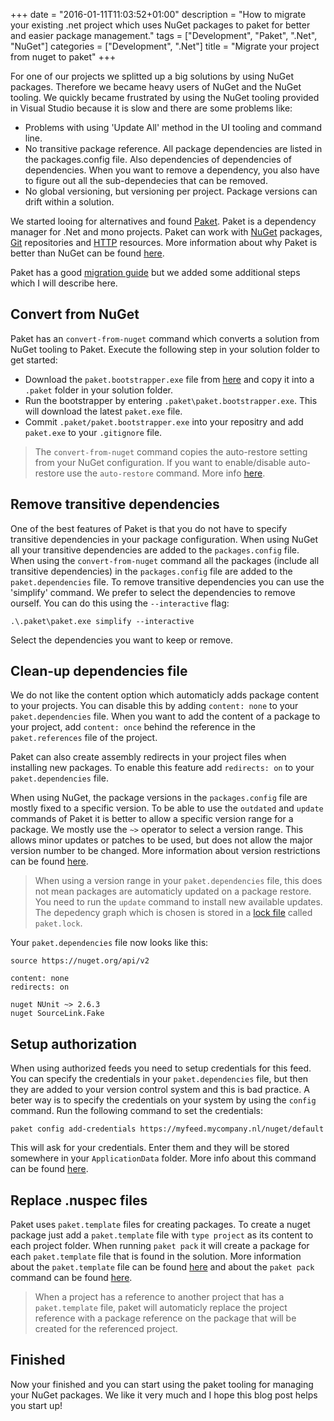 +++
date = "2016-01-11T11:03:52+01:00"
description = "How to migrate your existing .net project which uses NuGet packages to paket for better and easier package management."
tags = ["Development", "Paket", ".Net", "NuGet"]
categories = ["Development", ".Net"]
title = "Migrate your project from nuget to paket" 
+++

For one of our projects we splitted up a big solutions by using NuGet packages. Therefore we became heavy users of NuGet and the NuGet tooling. We quickly became frustrated by using the NuGet tooling provided in Visual Studio because it is slow and there are some problems like:

* Problems with using 'Update All' method in the UI tooling and command line.
* No transitive package reference. All package dependencies are listed in the packages.config file. Also dependencies of dependencies of dependencies. When you want to remove a dependency, you also have to figure out all the sub-dependecies that can be removed.
* No global versioning, but versioning per project. Package versions can drift within a solution.

We started looing for alternatives and found [Paket](https://fsprojects.github.io/Paket/index.html). Paket is a dependency manager for .Net and mono projects. Paket can work with [NuGet](https://www.nuget.org/) packages, [Git](https://fsprojects.github.io/Paket/git-dependencies.html) repositories and [HTTP](https://fsprojects.github.io/Paket/http-dependencies.html) resources. More information about why Paket is better than NuGet can be found [here](http://fsprojects.github.io/Paket/faq.html).

Paket has a good [migration guide](http://fsprojects.github.io/Paket/convert-from-nuget-tutorial.html) but we added some additional steps which I will describe here.
<!--more-->

## Convert from NuGet

Paket has an `convert-from-nuget` command which converts a solution from NuGet tooling to Paket. Execute the following step in your solution folder to get started:

* Download the `paket.bootstrapper.exe` file from [here](https://github.com/fsprojects/Paket/releases/tag/2.42.3) and copy it into a `.paket` folder in your solution folder.
* Run the bootstrapper by entering `.paket\paket.bootstrapper.exe`. This will download the latest `paket.exe` file.
* Commit `.paket/paket.bootstrapper.exe` into your repositry and add `paket.exe` to your `.gitignore` file.

> The `convert-from-nuget` command copies the auto-restore setting from your NuGet configuration. If you want to enable/disable auto-restore use the `auto-restore` command. More info [here](https://fsprojects.github.io/Paket/paket-auto-restore.html).

## Remove transitive dependencies

One of the best features of Paket is that you do not have to specify transitive dependencies in your package configuration. When using NuGet all your transitive dependencies are added to the `packages.config` file. When using the `convert-from-nuget` command all the packages (include all transitive dependencies) in the `packages.config` file are added to the `paket.dependencies` file. To remove transitive dependencies you can use the 'simplify' command. We prefer to select the dependencies to remove ourself. You can do this using the `--interactive` flag:

`.\.paket\paket.exe simplify --interactive`  

Select the dependencies you want to keep or remove.

## Clean-up dependencies file

We do not like the content option which automaticly adds package content to your projects. You can disable this by adding `content: none` to your `paket.dependencies` file. When you want to add the content of a package to your project, add `content: once` behind the reference in the `paket.references` file of the project.

Paket can also create assembly redirects in your project files when installing new packages. To enable this feature add `redirects: on` to your `paket.dependencies` file.

When using NuGet, the package versions in the `packages.config` file are mostly fixed to a specific version. To be able to use the `outdated` and `update` commands of Paket it is better to allow a specific version range for a package.  We mostly use the `~>` operator to select a version range. This allows minor updates or patches to be used, but does not allow the major version number to be changed. More information about version restrictions can be found [here](https://fsprojects.github.io/Paket//dependencies-file.html). 

> When using a version range in your `paket.dependencies` file, this does not mean packages are automaticly updated on a package restore. You need to run the `update` command to install new available updates. The depedency graph which is chosen is stored in a [lock file](https://fsprojects.github.io/Paket//lock-file.html) called `paket.lock`.

Your `paket.dependencies` file now looks like this:

```
source https://nuget.org/api/v2

content: none
redirects: on

nuget NUnit ~> 2.6.3
nuget SourceLink.Fake
```  

## Setup authorization

When using authorized feeds you need to setup credentials for this feed. You can specify the credentials in your `paket.dependencies` file, but then they are added to your version control system and this is bad practice. A beter way is to specify the credentials on your system by using the `config` command. Run the following command to set the credentials:

`paket config add-credentials https://myfeed.mycompany.nl/nuget/default`

This will ask for your credentials. Enter them and they will be stored somewhere in your `ApplicationData` folder. More info about this command can be found [here](https://fsprojects.github.io/Paket//paket-config.html).  

## Replace .nuspec files

Paket uses `paket.template` files for creating packages. To create a nuget package just add a `paket.template` file with `type project` as its content to each project folder. When running `paket pack` it will create a package for each `paket.template` file that is found in the solution. More information about the `paket.template` file can be found [here](https://fsprojects.github.io/Paket//template-files.html) and about the `paket pack` command can be found [here](https://fsprojects.github.io/Paket//paket-pack.html).

> When a project has a reference to another project that has a `paket.template` file, paket will automaticly replace the project reference with a package reference on the package that will be created for the referenced project. 

## Finished

Now your finished and you can start using the paket tooling for managing your NuGet packages. We like it very much and I hope this blog post helps you start up!